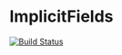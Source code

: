 # ImplicitFields

[![Build Status](https://travis-ci.org/damiendr/ImplicitFields.jl.svg?branch=master)](https://travis-ci.org/damiendr/ImplicitFields.jl)
